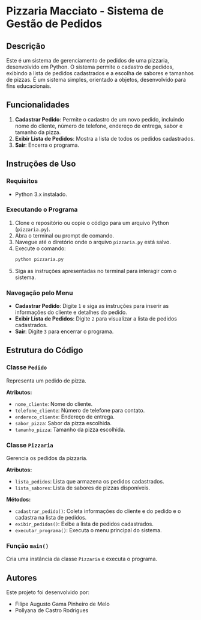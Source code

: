 # Pizzaria Macciato - Sistema de Gestão de Pedidos

## Descrição

Este é um sistema de gerenciamento de pedidos de uma pizzaria, desenvolvido em Python. O sistema permite o cadastro de pedidos, exibindo a lista de pedidos cadastrados e a escolha de sabores e tamanhos de pizzas. É um sistema simples, orientado a objetos, desenvolvido para fins educacionais.

## Funcionalidades

1. **Cadastrar Pedido**: Permite o cadastro de um novo pedido, incluindo nome do cliente, número de telefone, endereço de entrega, sabor e tamanho da pizza.
2. **Exibir Lista de Pedidos**: Mostra a lista de todos os pedidos cadastrados.
3. **Sair**: Encerra o programa.

## Instruções de Uso

### Requisitos

- Python 3.x instalado.

### Executando o Programa

1. Clone o repositório ou copie o código para um arquivo Python (`pizzaria.py`).
2. Abra o terminal ou prompt de comando.
3. Navegue até o diretório onde o arquivo `pizzaria.py` está salvo.
4. Execute o comando:
   ```sh
   python pizzaria.py
   ```
5. Siga as instruções apresentadas no terminal para interagir com o sistema.

### Navegação pelo Menu

- **Cadastrar Pedido**: Digite `1` e siga as instruções para inserir as informações do cliente e detalhes do pedido.
- **Exibir Lista de Pedidos**: Digite `2` para visualizar a lista de pedidos cadastrados.
- **Sair**: Digite `3` para encerrar o programa.

## Estrutura do Código

### Classe `Pedido`

Representa um pedido de pizza.

**Atributos:**
- `nome_cliente`: Nome do cliente.
- `telefone_cliente`: Número de telefone para contato.
- `endereco_cliente`: Endereço de entrega.
- `sabor_pizza`: Sabor da pizza escolhida.
- `tamanho_pizza`: Tamanho da pizza escolhida.

### Classe `Pizzaria`

Gerencia os pedidos da pizzaria.

**Atributos:**
- `lista_pedidos`: Lista que armazena os pedidos cadastrados.
- `lista_sabores`: Lista de sabores de pizzas disponíveis.

**Métodos:**
- `cadastrar_pedido()`: Coleta informações do cliente e do pedido e o cadastra na lista de pedidos.
- `exibir_pedidos()`: Exibe a lista de pedidos cadastrados.
- `executar_programa()`: Executa o menu principal do sistema.

### Função `main()`

Cria uma instância da classe `Pizzaria` e executa o programa.

## Autores

Este projeto foi desenvolvido por:
- Filipe Augusto Gama Pinheiro de Melo
- Pollyana de Castro Rodrigues

